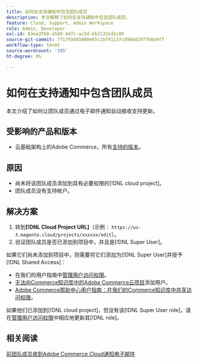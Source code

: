 ```yaml
---
title: 如何在支持通知中包含团队成员
description: 本文解释了如何在支持通知中包含团队成员。
feature: Cloud, Support, Admin Workspace
role: Admin, Developer
exl-id: 63ea3f60-a509-447c-ac3d-bb2133141c80
source-git-commit: 771793d45000e65c1bf41137cd984d2977b0a9ff
workflow-type: tm+mt
source-wordcount: '195'
ht-degree: 0%

---
```


# 如何在支持通知中包含团队成员

本文介绍了如何让团队成员通过电子邮件通知自动接收支持更新。

## 受影响的产品和版本

* 云基础架构上的Adobe Commerce，所有[支持的版本](https://www.adobe.com/content/dam/cc/en/legal/terms/enterprise/pdfs/Adobe-Commerce-Software-Lifecycle-Policy.pdf)。

## 原因

* 尚未将该团队成员添加到具有必要权限的[!DNL cloud project]。
* 团队成员没有支持帐户。

## 解决方案

1. 转到&#x200B;**[!DNL Cloud Project URL]**（示例： `https://us-3.magento.cloud/projects/xxxxxx/edit`）。
1. 验证团队成员是否已添加到项目中，并且是[!DNL Super User]。

如果它们尚未添加到项目中，则需要将它们添加为[!DNL Super User]并授予[!DNL Shared Access]：

* 在我们的用户指南中[管理用户访问权限](https://experienceleague.adobe.com/docs/commerce-cloud-service/user-guide/project/user-access.html)。
* [无法向Commerce知识库中的Adobe Commerce云项目](https://experienceleague.adobe.com/docs/commerce-knowledge-base/kb/troubleshooting/miscellaneous/unable-add-user-adobe-commerce-cloud-project.html)添加用户。
* [Adobe Commerce帮助中心用户指南：在我们的Commerce知识库中共享访问权限](https://experienceleague.adobe.com/docs/commerce-knowledge-base/kb/help-center-guide/magento-help-center-user-guide.html#shared-access)。

如果他们已添加到[!DNL cloud project]，但没有该[!DNL Super User role]，请在[管理用户访问权限](https://experienceleague.adobe.com/docs/commerce-cloud-service/user-guide/project/user-access.html)中相应地更新其[!DNL role]。

## 相关阅读

[前团队成员收到Adobe Commerce Cloud通知电子邮件](https://experienceleague.adobe.com/docs/commerce-knowledge-base/kb/troubleshooting/miscellaneous/former-teammembers-receive-cloud-notification-emails.html)
